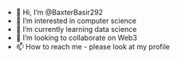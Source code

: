 - 👋 Hi, I’m @BaxterBasir292
- 👀 I’m interested in computer science
- 🌱 I’m currently learning data science
- 💞️ I’m looking to collaborate on Web3
- 📫 How to reach me - please look at my profile

<!---
BaxterBasir292/BaxterBasir292 is a ✨ special ✨ repository because its `README.md` (this file) appears on your GitHub profile.
You can click the Preview link to take a look at your changes.
--->
